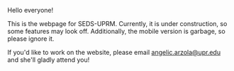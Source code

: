 Hello everyone!

This is the webpage for SEDS-UPRM. Currently, it is under construction, so some features may look off. Additionally, the mobile version is garbage, so please ignore it. 

If you'd like to work on the website, please email angelic.arzola@upr.edu and she'll gladly attend you! 
